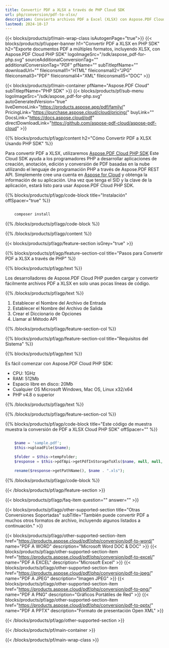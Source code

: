 ```yaml
---
title: Convertir PDF a XLSX a través de PHP Cloud SDK
url: php/conversion/pdf-to-xlsx/
description: Convierta archivos PDF a Excel (XLSX) con Aspose.PDF Cloud SDK para PHP. Extraiga datos de tabla estructurados rápidamente.
lastmod: 2024-10-17
---
```


{{< blocks/products/pf/main-wrap-class isAutogenPage="true">}}
{{< blocks/products/pf/upper-banner h1="Convertir PDF a XLSX en PHP SDK" h2="Exporte documentos PDF a múltiples formatos, incluyendo XLSX, con Aspose.PDF Cloud PHP SDK" logoImageSrc="/sdk/aspose_pdf-for-php.svg" sourceAdditionalConversionTag="" additionalConversionTag="PDF" pfName="" subTitlepfName="" downloadUrl="" fileiconsmall1="HTML" fileiconsmall2="JPG" fileiconsmall3="PDF" fileiconsmall4="XML" fileiconsmall5="DOC" >}}

{{< blocks/products/pf/main-container pfName="Aspose.PDF Cloud" subTitlepfName="PHP SDK" >}}
{{< blocks/products/pf/sub-menu logoImageSrc="/sdk/aspose_pdf-for-php.svg"
autoGeneratedVersion="true"
liveDemosLink="https://products.aspose.app/pdf/family/" PricingLink="https://purchase.aspose.cloud/cloud/pricing/" buyLink="" DocsLink="https://docs.aspose.cloud/pdf"  directDownloadLink="https://github.com/aspose-pdf-cloud/aspose-pdf-cloud" >}}

{{% blocks/products/pf/agp/content h2="Cómo Convertir PDF a XLSX Usando PHP SDK" %}}

Para convertir PDF a XLSX, utilizaremos
[Aspose.PDF Cloud PHP SDK](https://products.aspose.cloud/pdf/php/)
Este Cloud SDK ayuda a los programadores PHP a desarrollar aplicaciones de creación, anotación, edición y conversión de PDF basadas en la nube utilizando el lenguaje de programación PHP a través de Aspose.PDF REST API. Simplemente cree una cuenta en [Aspose for Cloud](https://dashboard.aspose.cloud/#/apps) y obtenga la información de su aplicación. Una vez que tenga el SID y la clave de la aplicación, estará listo para usar Aspose.PDF Cloud PHP SDK.

{{% blocks/products/pf/agp/code-block title="Instalación" offSpacer="true" %}}

```bash

    composer install

```

{{% /blocks/products/pf/agp/code-block %}}

{{% /blocks/products/pf/agp/content %}}

{{< blocks/products/pf/agp/feature-section isGrey="true" >}}

{{% blocks/products/pf/agp/feature-section-col title="Pasos para Convertir PDF a XLSX a través de PHP" %}}

{{% blocks/products/pf/agp/text %}}

Los desarrolladores de Aspose.PDF Cloud PHP pueden cargar y convertir fácilmente archivos PDF a XLSX en solo unas pocas líneas de código.

{{% /blocks/products/pf/agp/text %}}

1. Establecer el Nombre del Archivo de Entrada
1. Establecer el Nombre del Archivo de Salida
1. Crear el Diccionario de Opciones
1. Llamar al Método API

{{% /blocks/products/pf/agp/feature-section-col %}}

{{% blocks/products/pf/agp/feature-section-col title="Requisitos del Sistema" %}}

{{% blocks/products/pf/agp/text %}}

Es fácil comenzar con Aspose.PDF Cloud PHP SDK:

* CPU: 1GHz
* RAM: 512Mb
* Espacio libre en disco: 20Mb
* Cualquier OS Microsoft Windows, Mac OS, Linux x32/x64
* PHP v4.8 o superior

{{% /blocks/products/pf/agp/text %}}

{{% /blocks/products/pf/agp/feature-section-col %}}

{{% blocks/products/pf/agp/code-block title="Este código de muestra muestra la conversión de PDF a XLSX Cloud PHP SDK" offSpacer="" %}}

```php

    $name = 'sample.pdf';
    $this->uploadFile($name);

    $folder = $this->tempFolder;
    $response = $this->pdfApi->getPdfInStorageToXls($name, null, null, null, null, $folder);

    rename($response->getPathName(), $name . ".xls");
```

{{% /blocks/products/pf/agp/code-block %}}

{{< /blocks/products/pf/agp/feature-section >}}

{{< blocks/products/pf/agp/faq-item question="" answer="" >}}

{{< blocks/products/pf/agp/other-supported-section title="Otras Conversiones Soportadas" subTitle="También puede convertir PDF a muchos otros formatos de archivo, incluyendo algunos listados a continuación." >}}

{{< blocks/products/pf/agp/other-supported-section-item href="https://products.aspose.cloud/pdf/php/conversion/pdf-to-word/" name="PDF A WORD" description="Microsoft Word DOC & DOC" >}}
{{< blocks/products/pf/agp/other-supported-section-item href="https://products.aspose.cloud/pdf/php/conversion/pdf-to-excel/" name="PDF A EXCEL" description="Microsoft Excel" >}}
{{< blocks/products/pf/agp/other-supported-section-item href="https://products.aspose.cloud/pdf/php/conversion/pdf-to-jpeg/" name="PDF A JPEG" description="Imagen JPEG" >}}
{{< blocks/products/pf/agp/other-supported-section-item href="https://products.aspose.cloud/pdf/php/conversion/pdf-to-png/" name="PDF A PNG" description="Gráficos Portátiles de Red" >}}
{{< blocks/products/pf/agp/other-supported-section-item href="https://products.aspose.cloud/pdf/php/conversion/pdf-to-pptx/" name="PDF A PPTX" description="Formato de presentación Open XML" >}}

{{< /blocks/products/pf/agp/other-supported-section >}}

{{< /blocks/products/pf/main-container >}}

{{< /blocks/products/pf/main-wrap-class >}}


